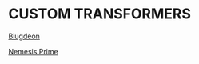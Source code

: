 
<!DOCTYPE html>
<html>
  
<body>
  <h1> CUSTOM TRANSFORMERS</h1>

 <a href="https://github.com/PaulPoon1007/Webpage/tree/Bludgeon"> Blugdeon
  
 <a href="https://github.com/PaulPoon1007/Webpage/tree/Nemesis-Prime"> Nemesis Prime</a>

  



</body>
</html>
